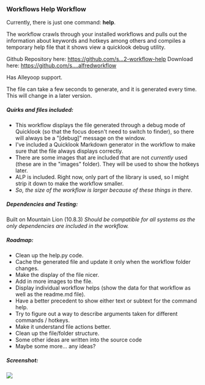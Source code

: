 ### Workflows Help Workflow ###

Currently, there is just one command: __help__.

The workflow crawls through your installed workflows and pulls out the information about keywords and hotkeys among others and compiles a temporary help file that it shows view a quicklook debug utility.
 
Github Repository here: https://github.com/s...2-workflow-help
Download here: https://github.com/s....alfredworkflow
 
Has Alleyoop support.
 
The file can take a few seconds to generate, and it is generated every time. This will change in a later version.
 
##### Quirks and files included: #####
* This workflow displays the file generated through a debug mode of Quicklook (so that the focus doesn't need to switch to finder), so there will always be a "[debug]" message on the window.
* I've included a Quicklook Markdown generator in the workflow to make sure that the file always displays correctly.
* There are some images that are included that are not _currently_ used (these are in the "images" folder). They will be used to show the hotkeys later.
* ALP is included. Right now, only part of the library is used, so I might strip it down to make the workflow smaller.
* _So, the size of the workflow is larger because of these things in there._

##### Dependencies and Testing: #####
Built on Mountain Lion (10.8.3)
_Should be compatible for all systems as the only dependencies are included in the workflow._

##### Roadmap: #####
* Clean up the help.py code.
* Cache the generated file and update it only when the workflow folder changes.
* Make the display of the file nicer.
* Add in more images to the file.
* Display individual workflow helps (show the data for that workflow as well as the readme.md file).
* Have a better precedent to show either text or subtext for the command help.
* Try to figure out a way to describe arguments taken for different commands / hotkeys.
* Make it understand file actions better.
* Clean up the file/folder structure.
* Some other ideas are written into the source code
* Maybe some more... any ideas?
 
##### Screenshot: #####

<img src="https://github.com/shawnrice/alfred2-workflow-help/raw/master/screenshot.png">

